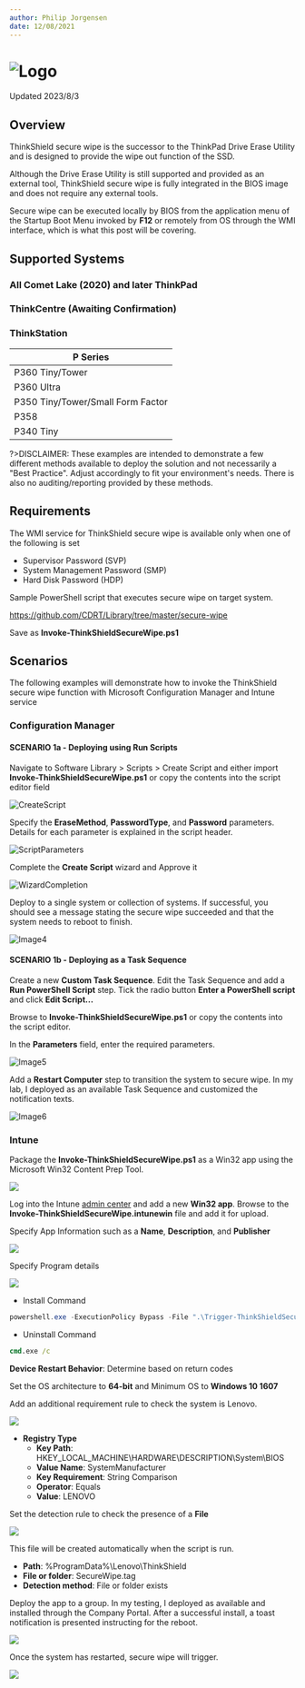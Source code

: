 ```yaml
---
author: Philip Jorgensen
date: 12/08/2021
---
```


# ![Logo](../img/2021/thinkshield_secure_wipe/thinkshield.jpg)

Updated 2023/8/3

## Overview

ThinkShield secure wipe is the successor to the ThinkPad Drive Erase Utility and is designed to provide the wipe out function of the SSD.

Although the Drive Erase Utility is still supported and provided as an external tool, ThinkShield secure wipe is fully integrated in the BIOS image and does not require any external tools.

Secure wipe can be executed locally by BIOS from the application menu of the Startup Boot Menu invoked by **F12** or remotely from OS through the WMI interface, which is what this post will be covering.

## Supported Systems

### All Comet Lake (2020) and later ThinkPad

### ThinkCentre (Awaiting Confirmation)

### ThinkStation

| P Series |
|----------|
| P360 Tiny/Tower |
| P360 Ultra |
| P350 Tiny/Tower/Small Form Factor |
| P358 |
| P340 Tiny |

?>DISCLAIMER: These examples are intended to demonstrate a few different methods available to deploy the solution and not necessarily a "Best Practice". Adjust accordingly to fit your environment's needs. There is also no auditing/reporting provided by these methods.

## Requirements

The WMI service for ThinkShield secure wipe is available only when one of the following is set

- Supervisor Password (SVP)
- System Management Password (SMP)
- Hard Disk Password (HDP)

Sample PowerShell script that executes secure wipe on target system.

<https://github.com/CDRT/Library/tree/master/secure-wipe>

Save as **Invoke-ThinkShieldSecureWipe.ps1**

## Scenarios

The following examples will demonstrate how to invoke the ThinkShield secure wipe function with Microsoft Configuration Manager and Intune service

### Configuration Manager

#### SCENARIO 1a - Deploying using Run Scripts

Navigate to Software Library > Scripts > Create Script and either import **Invoke-ThinkShieldSecureWipe.ps1** or copy the contents into the script editor field

![CreateScript](../img/2021/thinkshield_secure_wipe/image1.jpg)

Specify the **EraseMethod**, **PasswordType**, and **Password** parameters. Details for each parameter is explained in the script header.

![ScriptParameters](../img/2021/thinkshield_secure_wipe/image2.jpg)

Complete the **Create Script** wizard and Approve it

![WizardCompletion](../img/2021/thinkshield_secure_wipe/image3.jpg)

Deploy to a single system or collection of systems. If successful, you should see a message stating the secure wipe succeeded and that the system needs to reboot to finish.

![Image4](../img/2021/thinkshield_secure_wipe/image4.jpg)

#### SCENARIO 1b - Deploying as a Task Sequence

Create a new **Custom Task Sequence**. Edit the Task Sequence and add a **Run PowerShell Script** step. Tick the radio button **Enter a PowerShell script** and click **Edit Script...**

Browse to **Invoke-ThinkShieldSecureWipe.ps1** or copy the contents into the script editor.

In the **Parameters** field, enter the required parameters.

![Image5](../img/2021/thinkshield_secure_wipe/image5.jpg)

Add a **Restart Computer** step to transition the system to secure wipe. In my lab, I deployed as an available Task Sequence and customized the notification texts.

![Image6](../img/2021/thinkshield_secure_wipe/image6.jpg)

### Intune

Package the **Invoke-ThinkShieldSecureWipe.ps1** as a Win32 app using the Microsoft Win32 Content Prep Tool.

![](../img/2021/thinkshield_secure_wipe/image7.jpg)

Log into the Intune [admin center](https://intune.microsoft.com/#view/Microsoft_Intune_DeviceSettings/AppsWindowsMenu/~/windowsApps) and add a new **Win32 app**. Browse to the **Invoke-ThinkShieldSecureWipe.intunewin** file and add it for upload.

Specify App Information such as a **Name**, **Description**, and **Publisher**

![](../img/2021/thinkshield_secure_wipe/image8.jpg)

Specify Program details

![](../img/2021/thinkshield_secure_wipe/image9.jpg)

- Install Command

```powershell
powershell.exe -ExecutionPolicy Bypass -File ".\Trigger-ThinkShieldSecureWipe.ps1" -EraseMethod ATAN -PasswordType SVP -Password secretsvp
```

- Uninstall Command

```cmd
cmd.exe /c
```

**Device Restart Behavior**: Determine based on return codes

Set the OS architecture to **64-bit** and Minimum OS to **Windows 10 1607**

Add an additional requirement rule to check the system is Lenovo.

![](../img/2021/thinkshield_secure_wipe/image10.jpg)

- **Registry Type**
  - **Key Path**: HKEY_LOCAL_MACHINE\HARDWARE\DESCRIPTION\System\BIOS
  - **Value Name**: SystemManufacturer
  - **Key Requirement**: String Comparison
  - **Operator**: Equals
  - **Value**: LENOVO

Set the detection rule to check the presence of a **File**

![](../img/2021/thinkshield_secure_wipe/image11.jpg)

This file will be created automatically when the script is run.

- **Path**: %ProgramData%\Lenovo\ThinkShield
- **File or folder**: SecureWipe.tag
- **Detection method**: File or folder exists

Deploy the app to a group. In my testing, I deployed as available and installed through the Company Portal.  After a successful install, a toast notification is presented instructing for the reboot.

![](../img/2021/thinkshield_secure_wipe/image12.jpg)

Once the system has restarted, secure wipe will trigger.

![](../img/2021/thinkshield_secure_wipe/image13.jpg)
